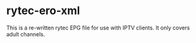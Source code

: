 # rytec-ero-xml
This is a re-written rytec EPG file for use with IPTV clients. It only covers adult channels.
